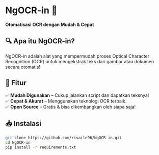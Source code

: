 # NgOCR-in 🚀  
**Otomatisasi OCR dengan Mudah & Cepat**  

## 🔍 Apa itu NgOCR-in?  
NgOCR-in adalah alat yang mempermudah proses Optical Character Recognition (OCR) untuk mengekstrak teks dari gambar atau dokumen secara otomatis!  

## 🎯 Fitur  
✅ **Mudah Digunakan** – Cukup jalankan script dan dapatkan teksnya!  
✅ **Cepat & Akurat** – Menggunakan teknologi OCR terbaik.  
✅ **Open Source** – Gratis & bisa dikembangkan oleh siapa saja!  

## 📥 Instalasi  
```bash
git clone https://github.com/rivaile96/NgOCR-in.git  
cd NgOCR-in  
pip install -r requirements.txt  

